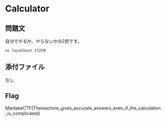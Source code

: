 # Calculator

## 問題文
自分でやるか、やらないかの2択です。  
```
nc localhost 17270
```

## 添付ファイル
なし

## Flag
MaidakeCTF{Themachine_gives_accurate_answers_even_if_the_calculation_is_complicated}
